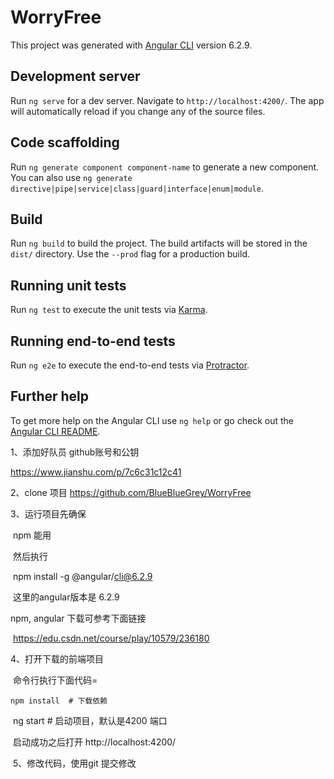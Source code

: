 # WorryFree

This project was generated with [Angular CLI](https://github.com/angular/angular-cli) version 6.2.9.

## Development server

Run `ng serve` for a dev server. Navigate to `http://localhost:4200/`. The app will automatically reload if you change any of the source files.

## Code scaffolding

Run `ng generate component component-name` to generate a new component. You can also use `ng generate directive|pipe|service|class|guard|interface|enum|module`.

## Build

Run `ng build` to build the project. The build artifacts will be stored in the `dist/` directory. Use the `--prod` flag for a production build.

## Running unit tests

Run `ng test` to execute the unit tests via [Karma](https://karma-runner.github.io).

## Running end-to-end tests

Run `ng e2e` to execute the end-to-end tests via [Protractor](http://www.protractortest.org/).

## Further help

To get more help on the Angular CLI use `ng help` or go check out the [Angular CLI README](https://github.com/angular/angular-cli/blob/master/README.md).

1、添加好队员 github账号和公钥

https://www.jianshu.com/p/7c6c31c12c41

2、clone 项目 https://github.com/BlueBlueGrey/WorryFree

3、运行项目先确保

​	npm 能用

​	然后执行

​	npm install -g @angular/cli@6.2.9

​	这里的angular版本是 6.2.9

   npm, angular 下载可参考下面链接

​	https://edu.csdn.net/course/play/10579/236180

4、打开下载的前端项目

​	命令行执行下面代码=

  	npm install  # 下载依赖

​	  ng start  # 启动项目，默认是4200 端口

​	  启动成功之后打开 http://localhost:4200/  

​	5、修改代码，使用git 提交修改
